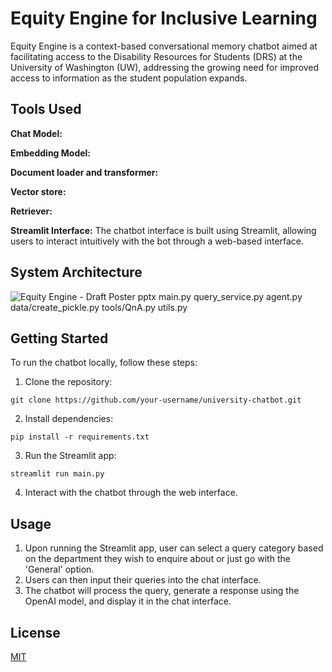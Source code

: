 # Equity Engine for Inclusive Learning

Equity Engine is a context-based conversational memory chatbot aimed at facilitating access to the Disability Resources for Students (DRS) at the University of Washington (UW), addressing the growing need for improved access to information as the student population expands.

## Tools Used

**Chat Model:**

**Embedding Model:**


**Document loader and transformer:**

**Vector store:**

**Retriever:**

**Streamlit Interface:**
The chatbot interface is built using Streamlit, allowing users to interact intuitively with the bot through a web-based interface.

## System Architecture
![Equity Engine - Draft Poster pptx](https://github.com/sealroboticsuw/equity-engine/assets/90824715/2f530ad7-6941-4ec6-8bdf-539bc25d86e7)
main.py
query_service.py
agent.py
data/create_pickle.py
tools/QnA.py
utils.py


## Getting Started
To run the chatbot locally, follow these steps:

1. Clone the repository:
```
git clone https://github.com/your-username/university-chatbot.git
```
2. Install dependencies:
```
pip install -r requirements.txt
```
3. Run the Streamlit app:
```
streamlit run main.py
```
4. Interact with the chatbot through the web interface.

## Usage
1. Upon running the Streamlit app, user can select a query category based on the department they wish to enquire about or just go with the 'General' option. 
2. Users can then input their queries into the chat interface. 
3. The chatbot will process the query, generate a response using the OpenAI model, and display it in the chat interface.

## License

[MIT](https://choosealicense.com/licenses/mit/)
